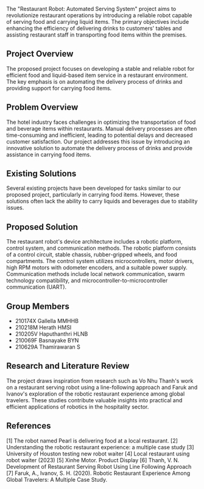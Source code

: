 <body>

  <p>
    The "Restaurant Robot: Automated Serving System" project aims to revolutionize restaurant operations by introducing a reliable robot capable of serving food and carrying liquid items. The primary objectives include enhancing the efficiency of delivering drinks to customers' tables and assisting restaurant staff in transporting food items within the premises.
  </p>

  <h2>Project Overview</h2>
  <p>
    The proposed project focuses on developing a stable and reliable robot for efficient food and liquid-based item service in a restaurant environment. The key emphasis is on automating the delivery process of drinks and providing support for carrying food items.
  </p>

  <h2>Problem Overview</h2>
  <p>
    The hotel industry faces challenges in optimizing the transportation of food and beverage items within restaurants. Manual delivery processes are often time-consuming and inefficient, leading to potential delays and decreased customer satisfaction. Our project addresses this issue by introducing an innovative solution to automate the delivery process of drinks and provide assistance in carrying food items.
  </p>

  <h2>Existing Solutions</h2>
  <p>
    Several existing projects have been developed for tasks similar to our proposed project, particularly in carrying food items. However, these solutions often lack the ability to carry liquids and beverages due to stability issues.
  </p>

  <h2>Proposed Solution</h2>
  <p>
    The restaurant robot's device architecture includes a robotic platform, control system, and communication methods. The robotic platform consists of a control circuit, stable chassis, rubber-gripped wheels, and food compartments. The control system utilizes microcontrollers, motor drivers, high RPM motors with odometer encoders, and a suitable power supply. Communication methods include local network communication, swarm technology compatibility, and microcontroller-to-microcontroller communication (UART).
  </p>

  <h2>Group Members</h2>
  <ul>
    <li>210174X Gallella MMHHB</li>
    <li>210218M Herath HMSI</li>
    <li>210205V Haputhanthri HLNB</li>
    <li>210069F Basnayake BYN</li>
    <li>210629A Thamirawaran S</li>
  </ul>

  <h2>Research and Literature Review</h2>
  <p>
    The project draws inspiration from research such as Vo Nhu Thanh's work on a restaurant serving robot using a line-following approach and Faruk and Ivanov's exploration of the robotic restaurant experience among global travelers. These studies contribute valuable insights into practical and efficient applications of robotics in the hospitality sector.
  </p>

  <h2>References</h2>
  <p>
    [1] The robot named Pearl is delivering food at a local restaurant. [2] Understanding the robotic restaurant experience: a multiple case study [3] University of Houston testing new robot waiter [4] Local restaurant using robot waiter (2023) [5] Xinhe Motor. Product Display [6] Thanh, V. N. Development of Restaurant Serving Robot Using Line Following Approach [7] Faruk, A., Ivanov, S. H. (2020). Robotic Restaurant Experience Among Global Travelers: A Multiple Case Study.
  </p>

</body>
